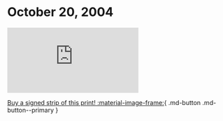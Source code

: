 # October 20, 2004

![](https://www.achewood.com/comic.php?date=10202004)

[Buy a signed strip of this print! :material-image-frame:](https://achewood-holiday-pop-up.myshopify.com/products/strip#10202004){ .md-button .md-button--primary }

